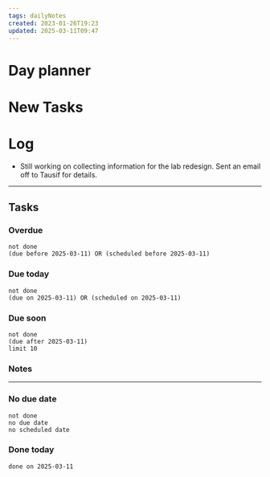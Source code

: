 ```yaml
---
tags: dailyNotes
created: 2023-01-26T19:23
updated: 2025-03-11T09:47
---
```

# Day planner


# New Tasks


# Log
- Still working on collecting information for the lab redesign. Sent an email off to Tausif for details.
----
## Tasks
### Overdue
```tasks
not done
(due before 2025-03-11) OR (scheduled before 2025-03-11)
```

### Due today
```tasks
not done
(due on 2025-03-11) OR (scheduled on 2025-03-11)
```

### Due soon
```tasks
not done
(due after 2025-03-11)
limit 10
```

### Notes

----
### No due date
```tasks
not done
no due date
no scheduled date
```

### Done today
```tasks
done on 2025-03-11
```
